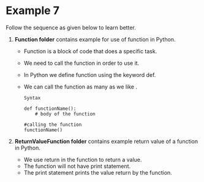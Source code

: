 
# Example 7

Follow the sequence as given below to learn better.

1. **Function folder** contains example for use of function in Python.

    - Function is a block of code that does a specific task. 
    - We need to call the function in order to use it.
    - In Python we define function using the keyword def.
    - We can call the function as many as we like .
  
          Syntax

          def functionName():
              # body of the function

          #calling the function
          functionName()
          
2. **ReturnValueFunction folder** contains example return value of a function in Python.

    - We use return in the function to return a value. 
    - The function will not have print statement.
    - The print statement prints the value return by the function.
